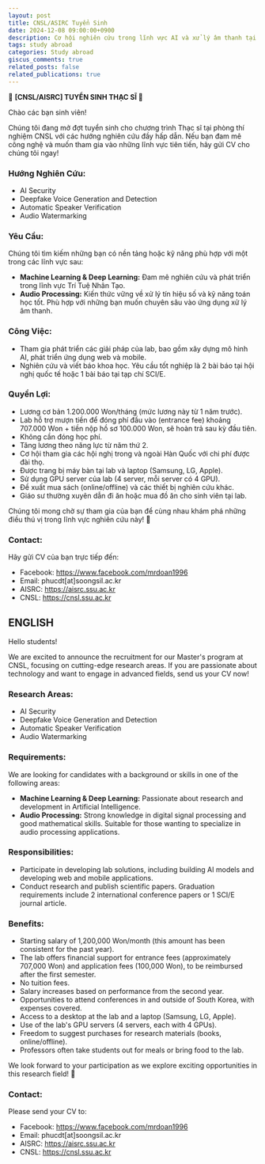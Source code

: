 ```yaml
---
layout: post
title: CNSL/ASIRC Tuyển Sinh
date: 2024-12-08 09:00:00+0900
description: Cơ hội nghiên cứu trong lĩnh vực AI và xử lý âm thanh tại Hàn Quốc
tags: study abroad
categories: Study abroad
giscus_comments: true
related_posts: false
related_publications: true
---
```


🌟 **[CNSL/AISRC] TUYỂN SINH THẠC SĨ 🌟**

Chào các bạn sinh viên!

Chúng tôi đang mở đợt tuyển sinh cho chương trình Thạc sĩ tại phòng thí nghiệm CNSL với các hướng nghiên cứu đầy hấp dẫn. Nếu bạn đam mê công nghệ và muốn tham gia vào những lĩnh vực tiên tiến, hãy gửi CV cho chúng tôi ngay!

### **Hướng Nghiên Cứu:**
- AI Security
- Deepfake Voice Generation and Detection
- Automatic Speaker Verification
- Audio Watermarking

### **Yêu Cầu:**
Chúng tôi tìm kiếm những bạn có nền tảng hoặc kỹ năng phù hợp với một trong các lĩnh vực sau:
- **Machine Learning & Deep Learning:** Đam mê nghiên cứu và phát triển trong lĩnh vực Trí Tuệ Nhân Tạo.
- **Audio Processing:** Kiến thức vững về xử lý tín hiệu số và kỹ năng toán học tốt. Phù hợp với những bạn muốn chuyên sâu vào ứng dụng xử lý âm thanh.

### **Công Việc:**
- Tham gia phát triển các giải pháp của lab, bao gồm xây dựng mô hình AI, phát triển ứng dụng web và mobile.
- Nghiên cứu và viết báo khoa học. Yêu cầu tốt nghiệp là 2 bài báo tại hội nghị quốc tế hoặc 1 bài báo tại tạp chí SCI/E.

### **Quyền Lợi:**
- Lương cơ bản 1.200.000 Won/tháng (mức lương này từ 1 năm trước).
- Lab hỗ trợ mượn tiền để đóng phí đầu vào (entrance fee) khoảng 707.000 Won + tiền nộp hồ sơ 100.000 Won, sẽ hoàn trả sau kỳ đầu tiên.
- Không cần đóng học phí.
- Tăng lương theo năng lực từ năm thứ 2.
- Cơ hội tham gia các hội nghị trong và ngoài Hàn Quốc với chi phí được đài thọ.
- Được trang bị máy bàn tại lab và laptop (Samsung, LG, Apple).
- Sử dụng GPU server của lab (4 server, mỗi server có 4 GPU).
- Đề xuất mua sách (online/offline) và các thiết bị nghiên cứu khác.
- Giáo sư thường xuyên dẫn đi ăn hoặc mua đồ ăn cho sinh viên tại lab.

Chúng tôi mong chờ sự tham gia của bạn để cùng nhau khám phá những điều thú vị trong lĩnh vực nghiên cứu này! 🚀

### **Contact:**
Hãy gửi CV của bạn trực tiếp đến:

- Facebook: https://www.facebook.com/mrdoan1996
- Email: phucdt[at]soongsil.ac.kr
- AISRC: https://aisrc.ssu.ac.kr
- CNSL: https://cnsl.ssu.ac.kr

## ENGLISH
Hello students!

We are excited to announce the recruitment for our Master's program at CNSL, focusing on cutting-edge research areas. If you are passionate about technology and want to engage in advanced fields, send us your CV now!

### **Research Areas:**
- AI Security
- Deepfake Voice Generation and Detection
- Automatic Speaker Verification
- Audio Watermarking

### **Requirements:**
We are looking for candidates with a background or skills in one of the following areas:
- **Machine Learning & Deep Learning:** Passionate about research and development in Artificial Intelligence.
- **Audio Processing:** Strong knowledge in digital signal processing and good mathematical skills. Suitable for those wanting to specialize in audio processing applications.

### **Responsibilities:**
- Participate in developing lab solutions, including building AI models and developing web and mobile applications.
- Conduct research and publish scientific papers. Graduation requirements include 2 international conference papers or 1 SCI/E journal article.

### **Benefits:**
- Starting salary of 1,200,000 Won/month (this amount has been consistent for the past year).
- The lab offers financial support for entrance fees (approximately 707,000 Won) and application fees (100,000 Won), to be reimbursed after the first semester.
- No tuition fees.
- Salary increases based on performance from the second year.
- Opportunities to attend conferences in and outside of South Korea, with expenses covered.
- Access to a desktop at the lab and a laptop (Samsung, LG, Apple).
- Use of the lab's GPU servers (4 servers, each with 4 GPUs).
- Freedom to suggest purchases for research materials (books, online/offline).
- Professors often take students out for meals or bring food to the lab.

We look forward to your participation as we explore exciting opportunities in this research field! 🚀

### **Contact:**
Please send your CV to:

- Facebook: https://www.facebook.com/mrdoan1996
- Email: phucdt[at]soongsil.ac.kr
- AISRC: https://aisrc.ssu.ac.kr
- CNSL: https://cnsl.ssu.ac.kr




